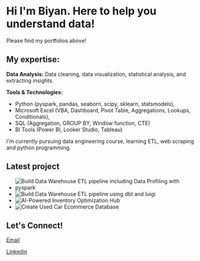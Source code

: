 # Hi I'm Biyan. Here to help you understand data!
Please find my portfolios above!

## My expertise:
**Data Analysis:** 
Data cleaning, data visualization, statistical analysis, and extracting insights.

**Tools & Technologies:**
- Python (pyspark, pandas, seaborn, scipy, sklearn, statsmodels),
- Microsoft Excel (VBA, Dashboard, Pivot Table, Aggregations, Lookups, Conditionals),
- SQL (Aggregation, GROUP BY, Window function, CTE)
- BI Tools (Power BI, Looker Studio, Tableau)

I'm currently pursuing data engineering course, learning ETL, web scraping and python programming.

## Latest project
- ![Build Data Warehouse ETL pipeline including Data Profiling with pyspark](./project/DataEngineer/startup_investment_etl_pipeline)
- ![Build Data Warehouse ETL pipeline using dbt and luigi](./project/DataEngineer/pacbook_store)
- ![AI-Powered Inventory Optimization Hub](https://github.com/Group4IYKRA/ai-dashboard-app)
- ![Create Used Car Ecommerce Database](./project/DataEngineer/used_car_ecommerce_database)

## Let's Connect!
[Email](mailto:biyan.bahtiar@gmail.com)

[Linkedin](https://www.linkedin.com/in/biyan-bahtiar-ramadhan/)



